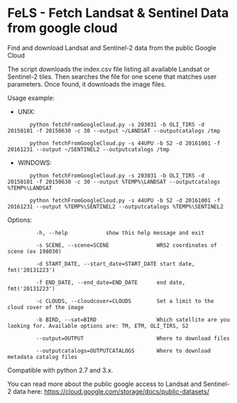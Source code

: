 # FeLS - Fetch Landsat & Sentinel Data from google cloud
Find and download Landsat and Sentinel-2 data from the public Google Cloud

The script downloads the index.csv file listing all available Landsat or Sentinel-2 tiles. 
Then searches the file for one scene that matches user parameters.
Once found, it downloads the image files.

Usage example:

 - UNIX:

`       python fetchFromGoogleCloud.py -s 203031 -b OLI_TIRS -d 20150101 -f 20150630 -c 30 --output ~/LANDSAT --outputcatalogs /tmp`

`       python fetchFromGoogleCloud.py -s 44UPU -b S2 -d 20161001 -f 20161231 --output ~/SENTINEL2 --outputcatalogs /tmp`

 - WINDOWS:

`       python fetchFromGoogleCloud.py -s 203031 -b OLI_TIRS -d 20150101 -f 20150630 -c 30 --output %TEMP%\LANDSAT --outputcatalogs %TEMP%\LANDSAT`

`       python fetchFromGoogleCloud.py -s 44UPU -b S2 -d 20161001 -f 20161231 --output %TEMP%\SENTINEL2 --outputcatalogs %TEMP%\SENTINEL2`

Options:

`         -h, --help            show this help message and exit`

`         -s SCENE, --scene=SCENE               WRS2 coordinates of scene (ex 198030)`

`         -d START_DATE, --start_date=START_DATE start date, fmt('20131223')`

`         -f END_DATE, --end_date=END_DATE      end date, fmt('20131223')`

`         -c CLOUDS, --cloudcover=CLOUDS        Set a limit to the cloud cover of the image`

`         -b BIRD, --sat=BIRD                   Which satellite are you looking for. Available options are: TM, ETM, OLI_TIRS, S2`

`         --output=OUTPUT                       Where to download files`

`         --outputcatalogs=OUTPUTCATALOGS       Where to download metadata catalog files`

Compatible with python 2.7 and 3.x.

You can read more about the public google access to Landsat and Sentinel-2 data here: https://cloud.google.com/storage/docs/public-datasets/
